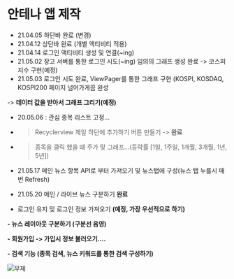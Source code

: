 
# 안테나 앱 제작
- 21.04.05 하단바 완료 (변경)
- 21.04.12 상단바 완료 (개별 액티비티 적용)
- 21.04.14 로그인 액티비티 생성 및 연결(~ing)
- 21.05.02 장고 서버를 통한 로그인 시도(~ing)
 임의의 그래프 생성 완료 -> 코스피 지수 구현(예정)
- 21.05.03 로그인 시도 완료, ViewPager를 통한 그래프 구현
 (KOSPI, KOSDAQ, KOSPI200 페이지 넘어가게끔 완성 
 
 -> __데이터 값을 받아서 그래프 그리기(예정)__
 
 - 20.05.06 : 관심 종목 리스트 고정...
 - > Recyclerview 제일 하단에 추가하기 버튼 만들기 -> **완료**
 - > 종목을 클릭 했을 떄 주가 및 그래프...(등락률 [1일, 1주일, 1개월, 3개월, 1년, 5년])

- 21.05.17 메인 뉴스 항목 API로 부터 가져오기 및 뉴스탭에 구성(뉴스 탭 누를시 매번 Refresh)
- 21.05.20 메인 / 라이브 뉴스 구분하기 **완료**
- 로그인 유지 및 로그인 정보 가져오기 **(예정, 가장 우선적으로 하기)**


**- 뉴스 레이아웃 구분하기 (구분선 음영)**

**- 회원가입 -> 가입시 정보 불러오기....**

**- 검색 기능 (종목 검색, 뉴스 키워드를 통한 검색 구성하기)**

![무제](https://user-images.githubusercontent.com/70618223/118928712-9282de00-b97e-11eb-98cb-e5562133ca48.png)





